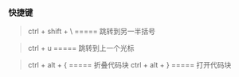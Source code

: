 ### 快捷键 
> ctrl + shift + \   ===== 跳转到另一半括号

> ctrl + u   ===== 跳转到上一个光标

> ctrl + alt + {   ===== 折叠代码块
> ctrl + alt + }   ===== 打开代码块

